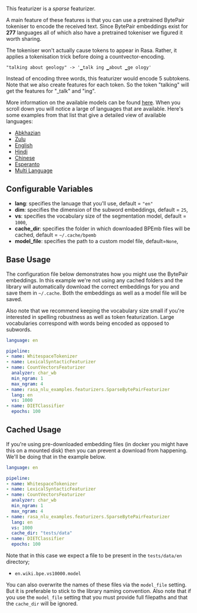 This featurizer is a *sparse* featurizer.

A main feature of these features is that you can use a pretrained BytePair tokeniser
to encode the received text. Since BytePair embeddings exist for **277** languages
all of which also have a pretrained tokeniser we figured it worth sharing.

The tokeniser won't actually cause tokens to appear in Rasa. Rather, it applies
a tokenisation trick before doing a countvector-encoding.

```
"talking about geology" -> '▁talk ing ▁about ▁ge ology'
```

Instead of encoding three words, this featurizer would encode 5 subtokens. Note
that we also create features for each token. So the token "talking" will get the
features for "_talk" and "ing".

More information on the available models can be found [here](https://nlp.h-its.org/bpemb/).
When you scroll down you will  notice a large of languages that are available. Here's
some examples from that list that give a detailed view of available languages:

- [Abkhazian](https://nlp.h-its.org/bpemb/ab/)
- [Zulu](https://nlp.h-its.org/bpemb/zu/)
- [English](https://nlp.h-its.org/bpemb/en/)
- [Hindi](https://nlp.h-its.org/bpemb/hi/)
- [Chinese](https://nlp.h-its.org/bpemb/zh/)
- [Esperanto](https://nlp.h-its.org/bpemb/eo/)
- [Multi Language](https://nlp.h-its.org/bpemb/multi/)

## Configurable Variables

- **lang**: specifies the lanuage that you'll use, default = `"en"`
- **dim**: specifies the dimension of the subword embeddings, default = `25`,
- **vs**: specifies the vocabulary size of the segmentation model, default = `1000`,
- **cache_dir**: specifies the folder in which downloaded BPEmb files will be cached, default = `~/.cache/bpemb`
- **model_file**: specifies the path to a custom model file, default=`None`,

## Base Usage

The configuration file below demonstrates how you might use the BytePair embeddings. In this example
we're not using any cached folders and the library will automatically download the correct embeddings
for you and save them in `~/.cache`. Both the embeddings as well as a model file will be saved.

Also note that we recommend keeping the vocabulary size small if you're interested
in spelling robustness as well as token featurization. Large vocabularies correspond
with words being encoded as opposed to subwords.

```yaml
language: en

pipeline:
- name: WhitespaceTokenizer
- name: LexicalSyntacticFeaturizer
- name: CountVectorsFeaturizer
  analyzer: char_wb
  min_ngram: 1
  max_ngram: 4
- name: rasa_nlu_examples.featurizers.SparseBytePairFeaturizer
  lang: en
  vs: 1000
- name: DIETClassifier
  epochs: 100
```

## Cached Usage

If you're using pre-downloaded embedding files (in docker you might have this on a mounted disk)
then you can prevent a download from happening. We'll be doing that in the example below.

```yaml
language: en

pipeline:
- name: WhitespaceTokenizer
- name: LexicalSyntacticFeaturizer
- name: CountVectorsFeaturizer
  analyzer: char_wb
  min_ngram: 1
  max_ngram: 4
- name: rasa_nlu_examples.featurizers.SparseBytePairFeaturizer
  lang: en
  vs: 1000
  cache_dir: "tests/data"
- name: DIETClassifier
  epochs: 100
```

Note that in this case we expect a file to be present in the `tests/data/en` directory;

- `en.wiki.bpe.vs10000.model`

You can also overwrite the names of these files via the `model_file` setting. But it
is preferable to stick to the library naming convention. Also note that if you use
the `model_file` setting that you must provide full filepaths and that the
`cache_dir` will be ignored.
